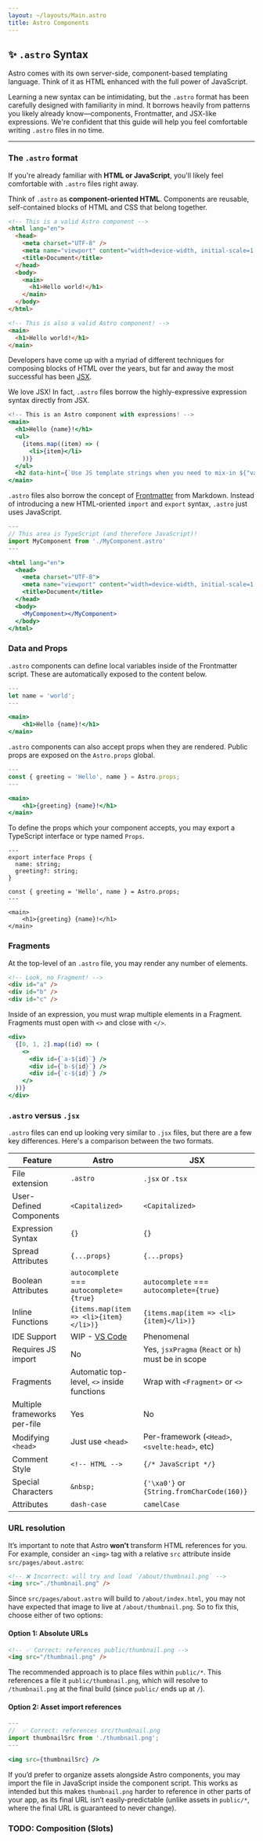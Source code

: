 ```yaml
---
layout: ~/layouts/Main.astro
title: Astro Components
---
```




## ✨ `.astro` Syntax

Astro comes with its own server-side, component-based templating language. Think of it as HTML enhanced with the full power of JavaScript.

Learning a new syntax can be intimidating, but the `.astro` format has been carefully designed with familiarity in mind. It borrows heavily from patterns you likely already know—components, Frontmatter, and JSX-like expressions. We're confident that this guide will help you feel comfortable writing `.astro` files in no time.

---

### The `.astro` format

If you're already familiar with **HTML or JavaScript**, you'll likely feel comfortable with `.astro` files right away.

Think of `.astro` as **component-oriented HTML**. Components are reusable, self-contained blocks of HTML and CSS that belong together.

```html
<!-- This is a valid Astro component -->
<html lang="en">
  <head>
    <meta charset="UTF-8" />
    <meta name="viewport" content="width=device-width, initial-scale=1.0" />
    <title>Document</title>
  </head>
  <body>
    <main>
      <h1>Hello world!</h1>
    </main>
  </body>
</html>
```

```html
<!-- This is also a valid Astro component! -->
<main>
  <h1>Hello world!</h1>
</main>
```

Developers have come up with a myriad of different techniques for composing blocks of HTML over the years, but far and away the most successful has been [JSX](https://reactjs.org/docs/introducing-jsx.html).

We love JSX! In fact, `.astro` files borrow the highly-expressive expression syntax directly from JSX.

```jsx
<!-- This is an Astro component with expressions! -->
<main>
  <h1>Hello {name}!</h1>
  <ul>
    {items.map((item) => (
      <li>{item}</li>
    ))}
  </ul>
  <h2 data-hint={`Use JS template strings when you need to mix-in ${"variables"}.`}>So good!</h2>
</main>
```

`.astro` files also borrow the concept of [Frontmatter](https://jekyllrb.com/docs/front-matter/) from Markdown. Instead of introducing a new HTML-oriented `import` and `export` syntax, `.astro` just uses JavaScript.

```jsx
---
// This area is TypeScript (and therefore JavaScript)!
import MyComponent from './MyComponent.astro'
---

<html lang="en">
  <head>
    <meta charset="UTF-8">
    <meta name="viewport" content="width=device-width, initial-scale=1.0">
    <title>Document</title>
  </head>
  <body>
    <MyComponent></MyComponent>
  </body>
</html>
```

### Data and Props

`.astro` components can define local variables inside of the Frontmatter script. These are automatically exposed to the content below.

```jsx
---
let name = 'world';
---

<main>
    <h1>Hello {name}!</h1>
</main>
```

`.astro` components can also accept props when they are rendered. Public props are exposed on the `Astro.props` global.

```jsx
---
const { greeting = 'Hello', name } = Astro.props;
---

<main>
    <h1>{greeting} {name}!</h1>
</main>
```

To define the props which your component accepts, you may export a TypeScript interface or type named `Props`.

```tsx
---
export interface Props {
  name: string;
  greeting?: string;
}

const { greeting = 'Hello', name } = Astro.props;
---

<main>
    <h1>{greeting} {name}!</h1>
</main>
```

### Fragments

At the top-level of an `.astro` file, you may render any number of elements.

```html
<!-- Look, no Fragment! -->
<div id="a" />
<div id="b" />
<div id="c" />
```

Inside of an expression, you must wrap multiple elements in a Fragment. Fragments must open with `<>` and close with `</>`.

```jsx
<div>
  {[0, 1, 2].map((id) => (
    <>
      <div id={`a-${id}`} />
      <div id={`b-${id}`} />
      <div id={`c-${id}`} />
    </>
  ))}
</div>
```

### `.astro` versus `.jsx`

`.astro` files can end up looking very similar to `.jsx` files, but there are a few key differences. Here's a comparison between the two formats.

| Feature                      | Astro                                      | JSX                                                |
| ---------------------------- | ------------------------------------------ | -------------------------------------------------- |
| File extension               | `.astro`                                   | `.jsx` or `.tsx`                                   |
| User-Defined Components      | `<Capitalized>`                            | `<Capitalized>`                                    |
| Expression Syntax            | `{}`                                       | `{}`                                               |
| Spread Attributes            | `{...props}`                               | `{...props}`                                       |
| Boolean Attributes           | `autocomplete` === `autocomplete={true}`   | `autocomplete` === `autocomplete={true}`           |
| Inline Functions             | `{items.map(item => <li>{item}</li>)}`     | `{items.map(item => <li>{item}</li>)}`             |
| IDE Support                  | WIP - [VS Code][code-ext]                  | Phenomenal                                         |
| Requires JS import           | No                                         | Yes, `jsxPragma` (`React` or `h`) must be in scope |
| Fragments                    | Automatic top-level, `<>` inside functions | Wrap with `<Fragment>` or `<>`                     |
| Multiple frameworks per-file | Yes                                        | No                                                 |
| Modifying `<head>`           | Just use `<head>`                          | Per-framework (`<Head>`, `<svelte:head>`, etc)     |
| Comment Style                | `<!-- HTML -->`                            | `{/* JavaScript */}`                               |
| Special Characters           | `&nbsp;`                                   | `{'\xa0'}` or `{String.fromCharCode(160)}`         |
| Attributes                   | `dash-case`                                | `camelCase`                                        |

### URL resolution

It’s important to note that Astro **won’t** transform HTML references for you. For example, consider an `<img>` tag with a relative `src` attribute inside `src/pages/about.astro`:

```html
<!-- ❌ Incorrect: will try and load `/about/thumbnail.png` -->
<img src="./thumbnail.png" />
```

Since `src/pages/about.astro` will build to `/about/index.html`, you may not have expected that image to live at `/about/thumbnail.png`. So to fix this, choose either of two options:

#### Option 1: Absolute URLs

```html
<!-- ✅ Correct: references public/thumbnail.png -->
<img src="/thumbnail.png" />
```

The recommended approach is to place files within `public/*`. This references a file it `public/thumbnail.png`, which will resolve to `/thumbnail.png` at the final build (since `public/` ends up at `/`).

#### Option 2: Asset import references

```jsx
---
//  ✅ Correct: references src/thumbnail.png
import thumbnailSrc from './thumbnail.png';
---

<img src={thumbnailSrc} />
```

If you’d prefer to organize assets alongside Astro components, you may import the file in JavaScript inside the component script. This works as intended but this makes `thumbnail.png` harder to reference in other parts of your app, as its final URL isn’t easily-predictable (unlike assets in `public/*`, where the final URL is guaranteed to never change).

### TODO: Composition (Slots)

[code-ext]: https://marketplace.visualstudio.com/items?itemName=astro-build.astro-vscode


